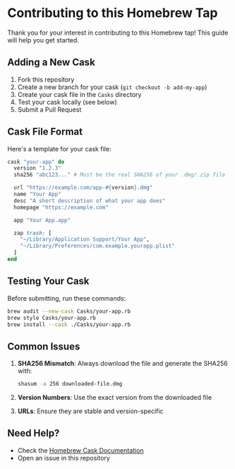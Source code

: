 # Contributing to this Homebrew Tap

Thank you for your interest in contributing to this Homebrew tap! This guide will help you get started.

## Adding a New Cask

1. Fork this repository
2. Create a new branch for your cask (`git checkout -b add-my-app`)
3. Create your cask file in the `Casks` directory
4. Test your cask locally (see below)
5. Submit a Pull Request

## Cask File Format

Here's a template for your cask file:

```ruby
cask "your-app" do
  version "1.2.3"
  sha256 "abc123..." # Must be the real SHA256 of your .dmg/.zip file

  url "https://example.com/app-#{version}.dmg"
  name "Your App"
  desc "A short description of what your app does"
  homepage "https://example.com"

  app "Your App.app"

  zap trash: [
    "~/Library/Application Support/Your App",
    "~/Library/Preferences/com.example.yourapp.plist"
  ]
end
```

## Testing Your Cask

Before submitting, run these commands:

```bash
brew audit --new-cask Casks/your-app.rb
brew style Casks/your-app.rb
brew install --cask ./Casks/your-app.rb
```

## Common Issues

1. **SHA256 Mismatch**: Always download the file and generate the SHA256 with:
   ```bash
   shasum -a 256 downloaded-file.dmg
   ```

2. **Version Numbers**: Use the exact version from the downloaded file

3. **URLs**: Ensure they are stable and version-specific

## Need Help?

- Check the [Homebrew Cask Documentation](https://docs.brew.sh/Adding-Software-to-Homebrew#cask-for-mac-apps)
- Open an issue in this repository
